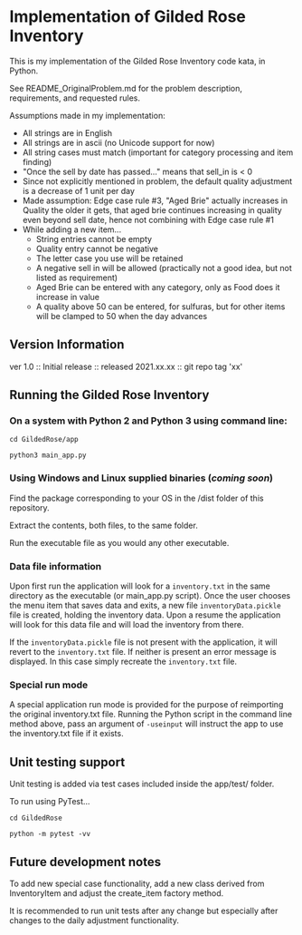 # Implementation of Gilded Rose Inventory

This is my implementation of the Gilded Rose Inventory code kata, in Python.

See README_OriginalProblem.md for the problem description, requirements, and requested rules.

Assumptions made in my implementation:

* All strings are in English
* All strings are in ascii (no Unicode support for now)
* All string cases must match (important for category processing and item finding)
* "Once the sell by date has passed..." means that sell_in is < 0
* Since not explicitly mentioned in problem, the default quality adjustment is a decrease of 1 unit per day
* Made assumption: Edge case rule #3, "Aged Brie" actually increases in Quality the older it gets, 
  that aged brie continues increasing in quality even beyond sell date,
  hence not combining with Edge case rule #1
* While adding a new item...
    - String entries cannot be empty
    - Quality entry cannot be negative
    - The letter case you use will be retained
    - A negative sell in will be allowed (practically not a good idea, but not listed as requirement)
    - Aged Brie can be entered with any category, only as Food does it increase in value
    - A quality above 50 can be entered, for sulfuras, but for other items will be clamped to 50 when the day
      advances


## Version Information

ver 1.0 :: Initial release :: released 2021.xx.xx :: git repo tag 'xx'

## Running the Gilded Rose Inventory

### On a system with Python 2 and Python 3 using command line:

`cd GildedRose/app`

`python3 main_app.py`


### Using Windows and Linux supplied binaries (*coming soon*)

Find the package corresponding to your OS in the /dist folder of this repository.

Extract the contents, both files, to the same folder.

Run the executable file as you would any other executable.

### Data file information

Upon first run the application will look for a `inventory.txt` in the same directory
as the executable (or main_app.py script). Once the user chooses the menu item that
saves data and exits, a new file `inventoryData.pickle` file is created, holding the
inventory data.  Upon a resume the application will look for this data file and will
load the inventory from there.

If the `inventoryData.pickle` file is not present with the application, it will revert
to the `inventory.txt` file.  If neither is present an error message is displayed. In this 
case simply recreate the `inventory.txt` file.

### Special run mode

A special application run mode is provided for the purpose of reimporting the original
inventory.txt file. Running the Python script in the command line method above, pass an 
argument of `-useinput` will instruct the app to use the inventory.txt file if it exists.

## Unit testing support

Unit testing is added via test cases included inside the app/test/ folder.

To run using PyTest...

`cd GildedRose`

`python -m pytest -vv`

## Future development notes
To add new special case functionality, add a new class derived from
InventoryItem and adjust the create_item factory method.

It is recommended to run unit tests after any change but especially
after changes to the daily adjustment functionality.
